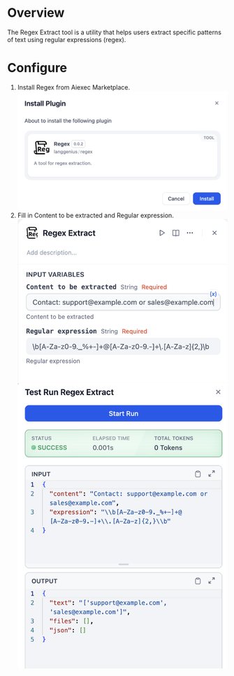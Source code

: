 # Overview
The Regex Extract tool is a utility that helps users extract specific patterns of text using regular expressions (regex).

# Configure
1. Install Regex from Aiexec Marketplace.
![](./_assets/regex_install.png)
2. Fill in Content to be extracted and Regular expression.
![](./_assets/regex_config.png)
![](./_assets/regex_test.png)